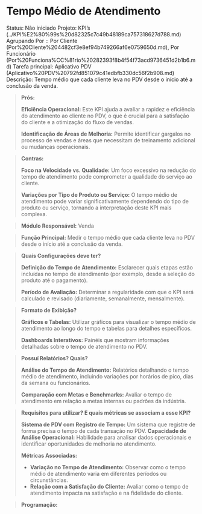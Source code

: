 # Tempo Médio de Atendimento

Status: Não iniciado
Projeto: KPI’s (../KPI%E2%80%99s%20d82325c7c49b48189ca757318627d788.md)
Agrupando Por :: Por Cliente (Por%20Cliente%204482cf3e8ef94b749266af6e0759650d.md), Por Funcionário (Por%20Funciona%CC%81rio%20282393f8b4f54f73acd9736451d2b1b6.md)
Tarefa principal: Aplicativo PDV (Aplicativo%20PDV%20792fd851079c41edbfb330dc56f2b908.md)
Descrição: Tempo médio que cada cliente leva no PDV desde o início até a conclusão da venda.

> **Prós:**
> 
> 
> **Eficiência Operacional:** Este KPI ajuda a avaliar a rapidez e eficiência do atendimento ao cliente no PDV, o que é crucial para a satisfação do cliente e a otimização do fluxo de vendas.
> 
> **Identificação de Áreas de Melhoria:** Permite identificar gargalos no processo de vendas e áreas que necessitam de treinamento adicional ou mudanças operacionais.
> 

> **Contras:**
> 
> 
> **Foco na Velocidade vs. Qualidade:** Um foco excessivo na redução do tempo de atendimento pode comprometer a qualidade do serviço ao cliente.
> 
> **Variações por Tipo de Produto ou Serviço:** O tempo médio de atendimento pode variar significativamente dependendo do tipo de produto ou serviço, tornando a interpretação deste KPI mais complexa.
> 

> **Módulo Responsável:**
Venda
> 

> **Função Principal:**
Medir o tempo médio que cada cliente leva no PDV desde o início até a conclusão da venda.
> 

> **Quais Configurações deve ter?**
> 
> 
> **Definição do Tempo de Atendimento:** Esclarecer quais etapas estão incluídas no tempo de atendimento (por exemplo, desde a seleção do produto até o pagamento).
> 
> **Período de Avaliação:** Determinar a regularidade com que o KPI será calculado e revisado (diariamente, semanalmente, mensalmente).
> 

> **Formato de Exibição?**
> 
> 
> **Gráficos e Tabelas:** Utilizar gráficos para visualizar o tempo médio de atendimento ao longo do tempo e tabelas para detalhes específicos.
> 
> **Dashboards Interativos:** Painéis que mostram informações detalhadas sobre o tempo de atendimento no PDV.
> 

> **Possuí Relatórios? Quais?**
> 
> 
> **Análise do Tempo de Atendimento:** Relatórios detalhando o tempo médio de atendimento, incluindo variações por horários de pico, dias da semana ou funcionários.
> 
> **Comparação com Metas e Benchmarks:** Avaliar o tempo de atendimento em relação a metas internas ou padrões da indústria.
> 

> **Requisitos para utilizar? E quais métricas se associam a esse KPI?**
> 
> 
> **Sistema de PDV com Registro de Tempo:** Um sistema que registre de forma precisa o tempo de cada transação no PDV.
> **Capacidade de Análise Operacional:** Habilidade para analisar dados operacionais e identificar oportunidades de melhoria no atendimento.
> 
> **Métricas Associadas:**
> 
> - **Variação no Tempo de Atendimento:** Observar como o tempo médio de atendimento varia em diferentes períodos ou circunstâncias.
> - **Relação com a Satisfação do Cliente:** Avaliar como o tempo de atendimento impacta na satisfação e na fidelidade do cliente.

> **Programação:**
>